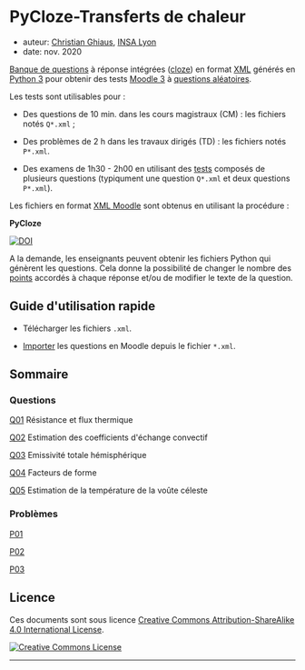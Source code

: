 # PyCloze-Transferts de chaleur
- auteur: [Christian Ghiaus](mailto:cghiaus@gmail.com), [INSA Lyon](https://www.insa-lyon.fr)
- date: nov. 2020

[Banque de questions][BanqueQuestions] à réponse intégrées ([cloze][QuestionCloze]) en format [XML][xml2moodle] générés en [Python 3](https://www.python.org) pour obtenir des tests [Moodle 3](https://moodle.org) à [questions aléatoires][QuestionsAléatoires].

Les tests sont utilisables pour :

- Des questions de 10 min. dans les cours magistraux (CM) :  les fichiers notés `Q*.xml` ;

- Des problèmes de 2 h dans les travaux dirigés (TD) : les fichiers notés `P*.xml`.

- Des examens de 1h30 - 2h00 en utilisant des [tests][TestsMoodle] composés de plusieurs questions (typiqument une question `Q*.xml` et deux questions `P*.xml`).


Les fichiers en format [XML Moodle][XML] sont obtenus en utilisant la procédure :

**PyCloze**

[![DOI](https://zenodo.org/badge/302832801.svg)](https://zenodo.org/badge/latestdoi/302832801)

A la demande, les enseignants peuvent obtenir les fichiers Python qui génèrent les questions. Cela donne la possibilité de changer le nombre des [points][QuestionCloze] accordés à chaque réponse et/ou de modifier le texte de la question.

## Guide d'utilisation rapide

- Télécharger les fichiers `.xml`.

- [Importer][ImporterQestionXML] les questions en Moodle depuis le fichier `*.xml`. 


## Sommaire

### Questions

[Q01](Q01.md) Résistance et flux thermique

[Q02](Q02.md) Estimation des coefficients d'échange convectif

[Q03](Q03.md) Emissivité totale hémisphérique

[Q04](Q04.md) Facteurs de forme

[Q05](Q05.md) Estimation de la température de la voûte céleste

### Problèmes

[P01](P01.md)

[P02](P02.md)

[P03](P03.md)

## Licence
Ces documents sont sous licence <a rel="license" href="http://creativecommons.org/licenses/by-sa/4.0/">Creative Commons Attribution-ShareAlike 4.0 International License</a>.

<a rel="license" href="http://creativecommons.org/licenses/by-sa/4.0/"><img alt="Creative Commons License" style="border-width:0" src="https://i.creativecommons.org/l/by-sa/4.0/80x15.png" /></a><br />

--------------

[TestsMoodle]:https://docs.moodle.org/2x/fr/Construire_un_test

[QuestionsAléatoires]:https://docs.moodle.org/2x/fr/Construire_un_test#Ajout_de_questions_al.C3.A9atoires

[BanqueQuestions]:https://docs.moodle.org/2x/fr/Banque_de_questions

[XML]:https://docs.moodle.org/3x/fr/Format_XML_Moodle

[QuestionCloze]:https://docs.moodle.org/2x/fr/Question_cloze_à_réponses_intégrées

[ImporterQestionXML]:https://docs.moodle.org/3x/fr/Importer_des_questions#Importer_des_questions_depuis_un_fichier

[xml2moodle]:https://github.com/cghiaus/PyCloze/blob/main/Tutorial_xml2moodle.md
